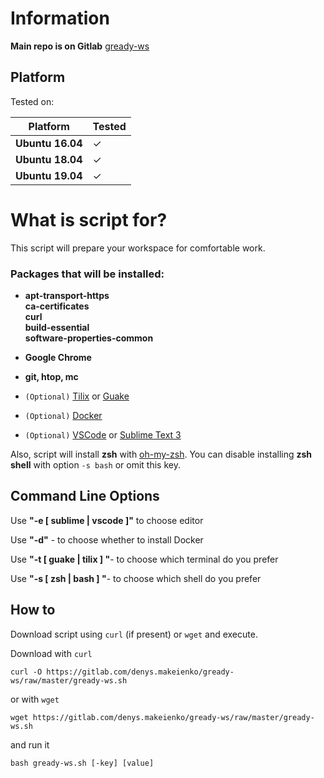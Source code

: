 # Information

**Main repo is on Gitlab** [gready-ws](https://gitlab.com/denys.makeienko/gready-ws)

## Platform

Tested on: 

|    Platform      | Tested   |
|------------------|----------|
| **Ubuntu 16.04** |    ✓     |
| **Ubuntu 18.04** |    ✓     |
| **Ubuntu 19.04** |    ✓     |

# What is script for?
 
This script will prepare your workspace for comfortable work.
### Packages that will be installed:

* **apt-transport-https \
    ca-certificates \
    curl \
    build-essential \
    software-properties-common**

* **Google Chrome** 
* **git, htop, mc**
* `(Optional)` [Tilix](https://gnunn1.github.io/tilix-web/) or [Guake](https://github.com/Guake/guake)
* `(Optional)` [Docker](https://docs.docker.com/install/)
* `(Optional)` [VSCode](https://code.visualstudio.com/) or [Sublime Text 3](https://www.sublimetext.com/)

Also, script will install **zsh** with [oh-my-zsh](https://ohmyz.sh/).
You can disable installing **zsh shell** with option `-s bash` or omit this key.

## Command Line Options

Use **"-e [ sublime | vscode ]"** to choose editor

Use **"-d"** - to choose whether to install Docker

Use **"-t [ guake | tilix ] "**- to choose which terminal do you prefer

Use **"-s [ zsh | bash ] "**- to choose which shell do you prefer



## How to

Download script using `curl` (if present) or `wget` and execute.

Download with `curl`

```
curl -O https://gitlab.com/denys.makeienko/gready-ws/raw/master/gready-ws.sh
```

or with `wget`

```
wget https://gitlab.com/denys.makeienko/gready-ws/raw/master/gready-ws.sh
```

and run it
```
bash gready-ws.sh [-key] [value]
```

